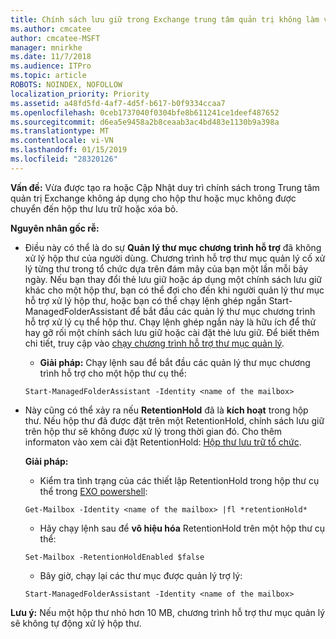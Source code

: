 ```yaml
---
title: Chính sách lưu giữ trong Exchange trung tâm quản trị không làm việc
ms.author: cmcatee
author: cmcatee-MSFT
manager: mnirkhe
ms.date: 11/7/2018
ms.audience: ITPro
ms.topic: article
ROBOTS: NOINDEX, NOFOLLOW
localization_priority: Priority
ms.assetid: a48fd5fd-4af7-4d5f-b617-b0f9334ccaa7
ms.openlocfilehash: 0ceb1737040f0304bfe8b611241ce1deef487652
ms.sourcegitcommit: d6ea5e9458a2b8ceaab3ac4bd483e1130b9a398a
ms.translationtype: MT
ms.contentlocale: vi-VN
ms.lasthandoff: 01/15/2019
ms.locfileid: "28320126"
---
```

 **Vấn đề:** Vừa được tạo ra hoặc Cập Nhật duy trì chính sách trong Trung tâm quản trị Exchange không áp dụng cho hộp thư hoặc mục không được chuyển đến hộp thư lưu trữ hoặc xóa bỏ. 
  
 **Nguyên nhân gốc rễ:**
  
- Điều này có thể là do sự **Quản lý thư mục chương trình hỗ trợ** đã không xử lý hộp thư của người dùng. Chương trình hỗ trợ thư mục quản lý cố xử lý từng thư trong tổ chức dựa trên đám mây của bạn một lần mỗi bảy ngày. Nếu bạn thay đổi thẻ lưu giữ hoặc áp dụng một chính sách lưu giữ khác cho một hộp thư, bạn có thể đợi cho đến khi người quản lý thư mục hỗ trợ xử lý hộp thư, hoặc bạn có thể chạy lệnh ghép ngắn Start-ManagedFolderAssistant để bắt đầu các quản lý thư mục chương trình hỗ trợ xử lý cụ thể hộp thư. Chạy lệnh ghép ngắn này là hữu ích để thử hay gỡ rối một chính sách lưu giữ hoặc cài đặt thẻ lưu giữ. Để biết thêm chi tiết, truy cập vào [chạy chương trình hỗ trợ thư mục quản lý](https://msdn.microsoft.com/en-us/library/gg271153%28v=exchsrvcs.149%29.aspx#managedfolderassist).
    
  - **Giải pháp:** Chạy lệnh sau để bắt đầu các quản lý thư mục chương trình hỗ trợ cho một hộp thư cụ thể: 
    
  ```
  Start-ManagedFolderAssistant -Identity <name of the mailbox>
  ```

- Này cũng có thể xảy ra nếu **RetentionHold** đã là **kích hoạt** trong hộp thư. Nếu hộp thư đã được đặt trên một RetentionHold, chính sách lưu giữ trên hộp thư sẽ không được xử lý trong thời gian đó. Cho thêm informaton vào xem cài đặt RetentionHold: [Hộp thư lưu trữ tổ chức](https://docs.microsoft.com/en-us/exchange/security-and-compliance/messaging-records-management/mailbox-retention-hold).
    
    **Giải pháp:**
    
  - Kiểm tra tình trạng của các thiết lập RetentionHold trong hộp thư cụ thể trong [EXO powershell](https://docs.microsoft.com/en-us/powershell/exchange/exchange-online/connect-to-exchange-online-powershell/connect-to-exchange-online-powershell?view=exchange-ps):
    
  ```
  Get-Mailbox -Identity <name of the mailbox> |fl *retentionHold*
  ```

  - Hãy chạy lệnh sau để **vô hiệu hóa** RetentionHold trên một hộp thư cụ thể: 
    
  ```
  Set-Mailbox -RetentionHoldEnabled $false
  ```

  - Bây giờ, chạy lại các thư mục được quản lý trợ lý:
    
  ```
  Start-ManagedFolderAssistant -Identity <name of the mailbox>
  ```

 **Lưu ý:** Nếu một hộp thư nhỏ hơn 10 MB, chương trình hỗ trợ thư mục quản lý sẽ không tự động xử lý hộp thư. 
  

